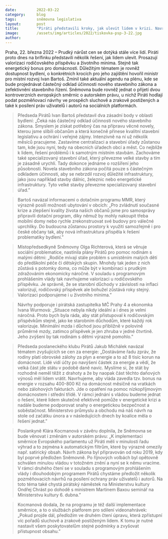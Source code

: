 ```yaml
---
date:         2022-03-22
category:     blog
tags:         sněmovna legislativa
layout:       post
title:        "Piráti představili kroky, jak ulevit lidem v krizi. Navrhují valorizovat rodičovský příspěvek i vrátit rodinám, kterým vyskočily ceny energií, část daně"
image:        /assets/img/articles/2022/tiskovka-psp-3-22.jpg
author:       
---
```



Praha, 22. března 2022 – Prudký nárůst cen se dotýká stále více lidí. Piráti proto dnes na brífinku představili několik řešení, jak lidem ulevit. Prosazují valorizaci rodičovského příspěvku a životního minima. Stejně tak energetický bonus pro domácnosti. Důležitým tématem je rovněž dostupnost bydlení, o konkrétních krocích pro jeho zajištění hovořil ministr pro místní rozvoj Ivan Bartoš. Zmínil také aktuální agendu na plénu, kde se bude projednávat částečný odklad účinnosti nového stavebního zákona a zefektivnění stavebního řízení. Sněmovna bude rovněž jednat o přijetí dvou kontroverzních evropských směrnic o autorském právu, u nichž Piráti hodlají podat pozměňovací návrhy ve prospěch sluchově a zrakově postižených a také k posílení práv uživatelů i autorů na sociálních platformách.

> Předseda Pirátů Ivan Bartoš představil dva zásadní body v oblasti bydlení: „Čeká nás částečný odklad účinnosti nového stavebního zákona. Smyslem je získat potřebný čas na přípravu věcné novely, kterou jsme slíbili občanům a která konečně přinese kvalitní stavební legislativu a ochrání i veřejné zájmy. Intenzivně na ní už několik měsíců pracujeme. Zastavíme centralizaci a stavební úřady zůstanou tam, kde jsou nyní, tedy na obecních úřadech obcí a měst. Co nejblíže k lidem, řešení problémů i k samotným místním stavbám. Zachováme také specializovaný stavební úřad, který převezme velké stavby a tím je zásadně urychlí. Tady dokonce jednáme o rozšíření jeho působnosti. Novela stavebního zákona počítá pouze s částečným odkladem účinnosti, aby se nebrzdil rozvoj důležité infrastruktury, jako jsou například stavby dálnic, železnic nebo energetické infrastruktury. Tyto velké stavby převezme specializovaný stavební úřad.”

> Bartoš navázal informacemi o dotačním programu MMR, který výrazně posílí možnosti ubytování v obcích: „Pro zvládnutí současné krize a zlepšení kvality života našich občanů jsme pro samosprávy připravili dotační program, díky němuž by mohly nakoupit třeba mobilní domy nebo rychle zrekonstruovat své budovy pro válečné uprchlíky. Do budoucna zůstanou prostory k využití samozřejmě i pro české občany tak, aby nová infrastruktura přispěla k řešení problematiky bydlení.”

> Místopředsedkyně Sněmovny Olga Richterová, která se věnuje sociální problematice, nastínila plány Pirátů pro pomoc rodinám s malými dětmi: „Rodiče mívají stále problém s umístěním malých dětí do předškolní péče či dětských skupin. Mnohdy tak jeden z nich zůstává s potomky doma, co může být v kombinaci s prudkým zdražováním ekonomicky náročné. V souladu s programovým prohlášením vlády tak navrhujeme valorizaci u rodičovského příspěvku. Je správně, že se starobní důchody v závislosti na inflaci valorizují, rodičovský příspěvek ale bohužel zůstává roky stejný. Valorizaci podporujeme i u životního minima.” 

> Návrhy podporuje i pirátská zastupitelka MČ Prahy 4 a ekonomka Ivana Wurmová: „Situace nebyla nikdy ideální a i dnes je velmi náročná. Proto bych byla ráda, aby stát přistupoval k rodičovským příspěvkům stejně, jako ke starobním důchodům, které každý rok valorizuje. Minimální mzda i důchod jsou přibližně v polovině průměrné mzdy, zatímco příspěvek je jen zhruba v jedné čtvrtině. Jeho zvýšení by tak rodinám s dětmi výrazně pomohlo.”

> Předseda poslaneckého klubu Pirátů Jakub Michálek navázal tématem zvyšujících se cen za energie: „Dostáváme řadu zpráv, že rodiny platí obrovské zálohy za plyn a energie a to až 8 tisíc korun na domácnost. Lidé vidí účty po navýšení částek za energie a vědí, že velká část jde státu v podobě daně navíc. Myslíme si, že stát by rozhodně neměl těžit z drahoty a že by naopak část těchto daňových výnosů měl lidem vrátit. Navrhujeme, aby vláda zavedla tzv. bonus na energie v rozsahu 400-800 Kč na domácnost měsíčně na vratkách nebo zálohových fakturách. Jde o opatření na pomoc nízkopříjmovým domácnostem i střední třídě. V rámci jednání s vládou budeme jednat o řešení, které lidem skutečně efektivně pomůže v energetické krizi a nadále budeme podporovat snahy o energetickou bezpečnost a soběstačnost. Ministerstvo průmyslu a obchodu má náš návrh na stole od začátku února a v následujících dnech by koalice měla o řešení jednat.”

> Poslankyně Klára Kocmanová v závěru doplnila, že Sněmovna se bude věnovat i změnám v autorském právu: „K implementaci směrnice Evropského parlamentu už Piráti měli v minulosti řadu výhrad a to zejména k automatickým filtrům, které by výrazně omezily např. satirický obsah. Návrh zákona byl připravován od roku 2019, kdy byl poprvé předložen Sněmovně. Po říjnových volbách byl opětovně schválen minulou vládou v totožném znění a nyní se k němu vracíme. V rámci druhého čtení se v souladu s programovým prohlášením vlády i dlouhodobým programem Pirátů chystáme předložit několik pozměňovacích návrhů na posílení ochrany práv uživatelů i autorů. Na toto téma také chystá pirátský náměstek na Ministerstvu kultury Ondřej Chrást po dohodě s ministrem Martinem Baxou seminář na Ministerstvu kultury 6. dubna.” 

> Kocmanová dodala, že na programu je též další implementace směrnice, a to o službách platforem pro sdílení videonahrávek: „Pokud projde dál, předložím ve druhém čtení úpravu, která zpřístupní víc pořadů sluchově a zrakově postiženým lidem. K tomu je nutné nastavit všem poskytovatelům stejné podmínky a zvyšovat přístupnost obsahu.”
